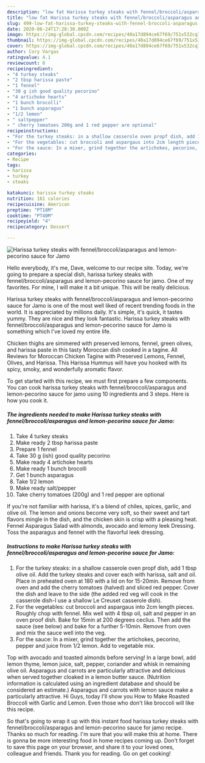 ```yaml
---
description: "low fat Harissa turkey steaks with fennel/broccoli/asparagus and lemon-pecorino sauce for Jamo | how to make good Harissa turkey steaks with fennel/broccoli/asparagus and lemon-pecorino sauce for Jamo"
title: "low fat Harissa turkey steaks with fennel/broccoli/asparagus and lemon-pecorino sauce for Jamo | how to make good Harissa turkey steaks with fennel/broccoli/asparagus and lemon-pecorino sauce for Jamo"
slug: 499-low-fat-harissa-turkey-steaks-with-fennel-broccoli-asparagus-and-lemon-pecorino-sauce-for-jamo-how-to-make-good-harissa-turkey-steaks-with-fennel-broccoli-asparagus-and-lemon-pecorino-sauce-for-jamo
date: 2020-06-24T17:28:30.000Z
image: https://img-global.cpcdn.com/recipes/40a17d894ce67f69/751x532cq70/harissa-turkey-steaks-with-fennelbroccoliasparagus-and-lemon-pecorino-sauce-for-jamo-recipe-main-photo.jpg
thumbnail: https://img-global.cpcdn.com/recipes/40a17d894ce67f69/751x532cq70/harissa-turkey-steaks-with-fennelbroccoliasparagus-and-lemon-pecorino-sauce-for-jamo-recipe-main-photo.jpg
cover: https://img-global.cpcdn.com/recipes/40a17d894ce67f69/751x532cq70/harissa-turkey-steaks-with-fennelbroccoliasparagus-and-lemon-pecorino-sauce-for-jamo-recipe-main-photo.jpg
author: Cory Vargas
ratingvalue: 4.1
reviewcount: 8
recipeingredient:
- "4 turkey steaks"
- "2 tbsp harissa paste"
- "1 fennel"
- "30 g ish good quality pecorino"
- "4 artichoke hearts"
- "1 bunch brocolli"
- "1 bunch asparagus"
- "1/2 lemon"
- " saltpepper"
- " cherry tomatoes 200g and 1 red pepper are optional"
recipeinstructions:
- "For the turkey steaks: in a shallow casserole oven propf dish, add 1 tbsp olive oil. Add the turkey steaks and cover each with harissa, salt and oil. Place in preheated oven at 180 with a lid on for 15-20min. Remove from oven and add the cherry tomatoes (halved) and sliced red pepper. Cover the dish and leave to the side (the added red veg will cook in the casserole dish-I use a shallow Le Creuset casserole dish)."
- "For the vegetables: cut broccoli and aspargaus into 2cm length pieces. Roughly chop with fennel. Mix well with 4 tbsp oil, salt and pepper in an oven proof dish. Bake for 15min at 200 degrees ceclius. Then add the sauce (see below) and bake for a further 5-10min. Remove from oven and mix the sauce well into the veg."
- "For the sauce: In a mixer, grind together the artichokes, pecorino, pepper and juice from 1/2 lemon. Add to vegetable mix."
categories:
- Recipe
tags:
- harissa
- turkey
- steaks

katakunci: harissa turkey steaks 
nutrition: 161 calories
recipecuisine: American
preptime: "PT18M"
cooktime: "PT40M"
recipeyield: "4"
recipecategory: Dessert

---
```



![Harissa turkey steaks with fennel/broccoli/asparagus and lemon-pecorino sauce for Jamo](https://img-global.cpcdn.com/recipes/40a17d894ce67f69/751x532cq70/harissa-turkey-steaks-with-fennelbroccoliasparagus-and-lemon-pecorino-sauce-for-jamo-recipe-main-photo.jpg)

Hello everybody, it's me, Dave, welcome to our recipe site. Today, we're going to prepare a special dish, harissa turkey steaks with fennel/broccoli/asparagus and lemon-pecorino sauce for jamo. One of my favorites. For mine, I will make it a bit unique. This will be really delicious.

Harissa turkey steaks with fennel/broccoli/asparagus and lemon-pecorino sauce for Jamo is one of the most well liked of recent trending foods in the world. It is appreciated by millions daily. It's simple, it's quick, it tastes yummy. They are nice and they look fantastic. Harissa turkey steaks with fennel/broccoli/asparagus and lemon-pecorino sauce for Jamo is something which I've loved my entire life.

Chicken thighs are simmered with preserved lemons, fennel, green olives, and harissa paste in this tasty Moroccan dish cooked in a tagine. All Reviews for Moroccan Chicken Tagine with Preserved Lemons, Fennel, Olives, and Harissa. This Harissa Hummus will have you hooked with its spicy, smoky, and wonderfully aromatic flavor.


To get started with this recipe, we must first prepare a few components. You can cook harissa turkey steaks with fennel/broccoli/asparagus and lemon-pecorino sauce for jamo using 10 ingredients and 3 steps. Here is how you cook it.

<!--inarticleads1-->

##### The ingredients needed to make Harissa turkey steaks with fennel/broccoli/asparagus and lemon-pecorino sauce for Jamo:

1. Take 4 turkey steaks
1. Make ready 2 tbsp harissa paste
1. Prepare 1 fennel
1. Take 30 g (ish) good quality pecorino
1. Make ready 4 artichoke hearts
1. Make ready 1 bunch brocolli
1. Get 1 bunch asparagus
1. Take 1/2 lemon
1. Make ready  salt/pepper
1. Take  cherry tomatoes (200g) and 1 red pepper are optional


If you&#39;re not familiar with harissa, it&#39;s a blend of chiles, spices, garlic, and olive oil. The lemon and onions become very soft, so their sweet and tart flavors mingle in the dish, and the chicken skin is crisp with a pleasing heat. Fennel Asparagus Salad with almonds, avocado and lemony leek Dressing. Toss the asparagus and fennel with the flavorful leek dressing. 

<!--inarticleads2-->

##### Instructions to make Harissa turkey steaks with fennel/broccoli/asparagus and lemon-pecorino sauce for Jamo:

1. For the turkey steaks: in a shallow casserole oven propf dish, add 1 tbsp olive oil. Add the turkey steaks and cover each with harissa, salt and oil. Place in preheated oven at 180 with a lid on for 15-20min. Remove from oven and add the cherry tomatoes (halved) and sliced red pepper. Cover the dish and leave to the side (the added red veg will cook in the casserole dish-I use a shallow Le Creuset casserole dish).
1. For the vegetables: cut broccoli and aspargaus into 2cm length pieces. Roughly chop with fennel. Mix well with 4 tbsp oil, salt and pepper in an oven proof dish. Bake for 15min at 200 degrees ceclius. Then add the sauce (see below) and bake for a further 5-10min. Remove from oven and mix the sauce well into the veg.
1. For the sauce: In a mixer, grind together the artichokes, pecorino, pepper and juice from 1/2 lemon. Add to vegetable mix.


Top with avocado and toasted almonds before serving! In a large bowl, add lemon thyme, lemon juice, salt, pepper, coriander and whisk in remaining olive oil. Asparagus and carrots are particularly attractive and delicious when served together cloaked in a lemon butter sauce. (Nutrition information is calculated using an ingredient database and should be considered an estimate.) Asparagus and carrots with lemon sauce make a particularly attractive. Hi Guys, today I&#39;ll show you How to Make Roasted Broccoli with Garlic and Lemon. Even those who don&#39;t like broccoli will like this recipe. 

So that's going to wrap it up with this instant food harissa turkey steaks with fennel/broccoli/asparagus and lemon-pecorino sauce for jamo recipe. Thanks so much for reading. I'm sure that you will make this at home. There is gonna be more interesting food in home recipes coming up. Don't forget to save this page on your browser, and share it to your loved ones, colleague and friends. Thank you for reading. Go on get cooking!
